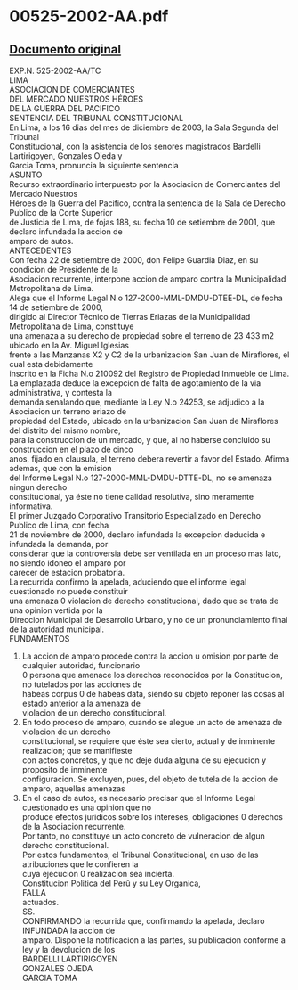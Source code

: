 
00525-2002-AA.pdf
=================
  
[Documento original](https://tc.gob.pe/jurisprudencia/2003/00525-2002-AA.pdf)  
---  
EXP.N. 525-2002-AA/TC  
LIMA  
ASOCIACION DE COMERCIANTES  
DEL MERCADO NUESTROS HÉROES  
DE LA GUERRA DEL PACIFICO  
SENTENCIA DEL TRIBUNAL CONSTITUCIONAL  
En Lima, a los 16 dias del mes de diciembre de 2003, la Sala Segunda del Tribunal  
Constitucional, con la asistencia de los senores magistrados Bardelli Lartirigoyen, Gonzales Ojeda y  
Garcia Toma, pronuncia la siguiente sentencia  
ASUNTO  
Recurso extraordinario interpuesto por la Asociacion de Comerciantes del Mercado Nuestros  
Héroes de la Guerra del Pacifico, contra la sentencia de la Sala de Derecho Publico de la Corte Superior  
de Justicia de Lima, de fojas 188, su fecha 10 de setiembre de 2001, que declaro infundada la accion de  
amparo de autos.  
ANTECEDENTES  
Con fecha 22 de setiembre de 2000, don Felipe Guardia Diaz, en su condicion de Presidente de la  
Asociacion recurrente, interpone accion de amparo contra la Municipalidad Metropolitana de Lima.  
Alega que el Informe Legal N.o 127-2000-MML-DMDU-DTEE-DL, de fecha 14 de setiembre de 2000,  
dirigido al Director Técnico de Tierras Eriazas de la Municipalidad Metropolitana de Lima, constituye  
una amenaza a su derecho de propiedad sobre el terreno de 23 433 m2 ubicado en la Av. Miguel Iglesias  
frente a las Manzanas X2 y C2 de la urbanizacion San Juan de Miraflores, el cual esta debidamente  
inscrito en la Ficha N.o 210092 del Registro de Propiedad Inmueble de Lima.  
La emplazada deduce la excepcion de falta de agotamiento de la via administrativa, y contesta la  
demanda senalando que, mediante la Ley N.o 24253, se adjudico a la Asociacion un terreno eriazo de  
propiedad del Estado, ubicado en la urbanizacion San Juan de Miraflores del distrito del mismo nombre,  
para la construccion de un mercado, y que, al no haberse concluido su construccion en el plazo de cinco  
anos, fijado en clausula, el terreno debera revertir a favor del Estado. Afirma ademas, que con la emision  
del Informe Legal N.o 127-2000-MML-DMDU-DTTE-DL, no se amenaza ningun derecho  
constitucional, ya éste no tiene calidad resolutiva, sino meramente informativa.  
El primer Juzgado Corporativo Transitorio Especializado en Derecho Publico de Lima, con fecha  
21 de noviembre de 2000, declaro infundada la excepcion deducida e infundada la demanda, por  
considerar que la controversia debe ser ventilada en un proceso mas lato, no siendo idoneo el amparo por  
carecer de estacion probatoria.  
La recurrida confirmo la apelada, aduciendo que el informe legal cuestionado no puede constituir  
una amenaza 0 violacion de derecho constitucional, dado que se trata de una opinion vertida por la  
Direccion Municipal de Desarrollo Urbano, y no de un pronunciamiento final de la autoridad municipal.  
FUNDAMENTOS  
1. La accion de amparo procede contra la accion u omision por parte de cualquier autoridad, funcionario  
0 persona que amenace los derechos reconocidos por la Constitucion, no tutelados por las acciones de  
habeas corpus 0 de habeas data, siendo su objeto reponer las cosas al estado anterior a la amenaza de  
violacion de un derecho constitucional.  
2. En todo proceso de amparo, cuando se alegue un acto de amenaza de violacion de un derecho  
constitucional, se requiere que éste sea cierto, actual y de inminente realizacion; que se manifieste  
con actos concretos, y que no deje duda alguna de su ejecucion y proposito de inminente  
configuracion. Se excluyen, pues, del objeto de tutela de la accion de amparo, aquellas amenazas  
3. En el caso de autos, es necesario precisar que el Informe Legal cuestionado es una opinion que no  
produce efectos juridicos sobre los intereses, obligaciones 0 derechos de la Asociacion recurrente.  
Por tanto, no constituye un acto concreto de vulneracion de algun derecho constitucional.  
Por estos fundamentos, el Tribunal Constitucional, en uso de las atribuciones que le confieren la  
cuya ejecucion 0 realizacion sea incierta.  
Constitucion Politica del Perû y su Ley Organica,  
FALLA  
actuados.  
SS.  
CONFIRMANDO la recurrida que, confirmando la apelada, declaro INFUNDADA la accion de  
amparo. Dispone la notificacion a las partes, su publicacion conforme a ley y la devolucion de los  
BARDELLI LARTIRIGOYEN  
GONZALES OJEDA  
GARCIA TOMA
